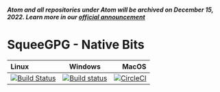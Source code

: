 ##### Atom and all repositories under Atom will be archived on December 15, 2022. Learn more in our [official announcement](https://github.blog/2022-06-08-sunsetting-atom/)
 # SqueeGPG - Native Bits


| Linux | Windows | MacOS |
|:------|:-------:|------:|
| [![Build Status](https://travis-ci.org/atom/squeegpg-native.svg?branch=master)](https://travis-ci.org/atom/squeegpg-native) | [![Build status](https://ci.appveyor.com/api/projects/status/0w2vc1csta2309ko/branch/master?svg=true)](https://ci.appveyor.com/project/Atom/squeegpg-native/branch/master) | [![CircleCI](https://circleci.com/gh/atom/squeegpg-native.svg?style=svg)](https://circleci.com/gh/atom/squeegpg-native) |
